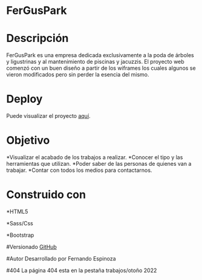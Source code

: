 # FerGusPark

# Descripción

FerGusPark es una empresa dedicada exclusivamente a la poda de árboles y ligustrinas y al mantenimiento de piscinas y jacuzzis.
El proyecto web comenzó con un buen diseño a partir de los wiframes los cuales algunos se vieron modificados pero sin perder la esencia del mismo.

# Deploy

Puede visualizar el proyecto [aquí](https://ferguspark.netlify.app/index.html).

# Objetivo

*Visualizar el acabado de los trabajos a realizar.
*Conocer el tipo y las herramientas que utilizan.
*Poder saber de las personas de quienes van a trabajar.
*Contar con todos los medios para contactarnos.

# Construido con

*HTML5

*Sass/Css

*Bootstrap

#Versionado
[GitHub](https://github.com/)

#Autor
Desarrollado por Fernando Espinoza

#404
La página 404 esta en la pestaña trabajos/otoño 2022

